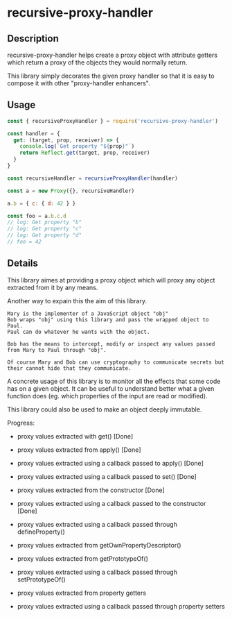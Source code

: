 # recursive-proxy-handler

## Description

recursive-proxy-handler helps create a proxy object with attribute getters
which return a proxy of the objects they would normally return.

This library simply decorates the given proxy handler so that it is easy to compose
it with other "proxy-handler enhancers".

## Usage

```javascript
const { recursiveProxyHandler } = require('recursive-proxy-handler')

const handler = {
  get: (target, prop, receiver) => {
    console.log(`Get property "${prop}"`)
    return Reflect.get(target, prop, receiver)
  }
}

const recursiveHandler = recursiveProxyHandler(handler)

const a = new Proxy({}, recursiveHandler)

a.b = { c: { d: 42 } }

const foo = a.b.c.d
// log: Get property "b"
// log: Get property "c"
// log: Get property "d"
// foo = 42

```
## Details

This library aimes at providing a proxy object which will proxy any object extracted from it by any means.

Another way to expain this the aim of this library.

```
Mary is the implementer of a JavaScript object "obj"
Bob wraps "obj" using this library and pass the wrapped object to Paul.
Paul can do whatever he wants with the object.

Bob has the means to intercept, modify or inspect any values passed from Mary to Paul through "obj".

Of course Mary and Bob can use cryptography to communicate secrets but their cannot hide that they communicate.
```

A concrete usage of this library is to monitor all the effects that some code has on a given object.
It can be useful to understand better what a given function does (eg. which properties of the input are read or modified).

This library could also be used to make an object deeply immutable.

Progress:
- proxy values extracted with get() [Done]
- proxy values extracted from apply() [Done]
- proxy values extracted using a callback passed to apply() [Done]
- proxy values extracted using a callback passed to set() [Done]
- proxy values extracted from the constructor [Done]
- proxy values extracted using a callback passed to the constructor [Done]

- proxy values extracted using a callback passed through defineProperty()
- proxy values extracted from getOwnPropertyDescriptor()
- proxy values extracted from getPrototypeOf()
- proxy values extracted using a callback passed through setPrototypeOf()
- proxy values extracted from property getters
- proxy values extracted using a callback passed through property setters


